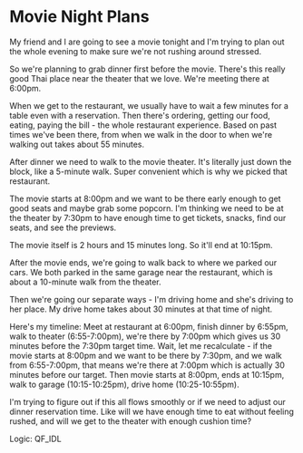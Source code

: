 # Movie Night Plans

My friend and I are going to see a movie tonight and I'm trying to plan out the whole evening to make sure we're not rushing around stressed.

So we're planning to grab dinner first before the movie. There's this really good Thai place near the theater that we love. We're meeting there at 6:00pm.

When we get to the restaurant, we usually have to wait a few minutes for a table even with a reservation. Then there's ordering, getting our food, eating, paying the bill - the whole restaurant experience. Based on past times we've been there, from when we walk in the door to when we're walking out takes about 55 minutes.

After dinner we need to walk to the movie theater. It's literally just down the block, like a 5-minute walk. Super convenient which is why we picked that restaurant.

The movie starts at 8:00pm and we want to be there early enough to get good seats and maybe grab some popcorn. I'm thinking we need to be at the theater by 7:30pm to have enough time to get tickets, snacks, find our seats, and see the previews.

The movie itself is 2 hours and 15 minutes long. So it'll end at 10:15pm.

After the movie ends, we're going to walk back to where we parked our cars. We both parked in the same garage near the restaurant, which is about a 10-minute walk from the theater.

Then we're going our separate ways - I'm driving home and she's driving to her place. My drive home takes about 30 minutes at that time of night.

Here's my timeline: Meet at restaurant at 6:00pm, finish dinner by 6:55pm, walk to theater (6:55-7:00pm), we're there by 7:00pm which gives us 30 minutes before the 7:30pm target time. Wait, let me recalculate - if the movie starts at 8:00pm and we want to be there by 7:30pm, and we walk from 6:55-7:00pm, that means we're there at 7:00pm which is actually 30 minutes before our target. Then movie starts at 8:00pm, ends at 10:15pm, walk to garage (10:15-10:25pm), drive home (10:25-10:55pm).

I'm trying to figure out if this all flows smoothly or if we need to adjust our dinner reservation time. Like will we have enough time to eat without feeling rushed, and will we get to the theater with enough cushion time?

Logic: QF_IDL
